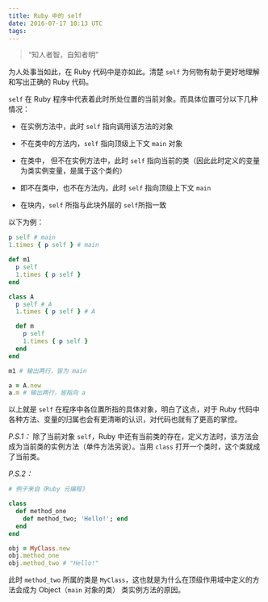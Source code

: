 ```yaml
---
title: Ruby 中的 self
date: 2016-07-17 10:13 UTC
tags:
---
```


> “知人者智，自知者明”

为人处事当如此，在 Ruby 代码中是亦如此。清楚 `self` 为何物有助于更好地理解和写出正确的 Ruby 代码。

`self` 在 Ruby 程序中代表着此时所处位置的当前对象。而具体位置可分以下几种情况：

* 在实例方法中，此时 `self` 指向调用该方法的对象

* 不在类中的方法内，`self` 指向顶级上下文 `main` 对象

* 在类中， 但不在实例方法中，此时 `self` 指向当前的类（因此此时定义的变量为类实例变量，是属于这个类的）

* 即不在类中，也不在方法内，此时 `self` 指向顶级上下文 `main`

* 在块内，`self` 所指与此块外层的 `self`所指一致

以下为例：

``` ruby
p self # main
1.times { p self } # main

def m1
  p self
  1.times { p self }
end

class A
  p self # A
  1.times { p self } # A

  def m
    p self
    1.times { p self }
  end
end

m1 # 输出两行，皆为 main

a = A.new
a.m # 输出两行，皆指向 a
```

以上就是 `self` 在程序中各位置所指的具体对象，明白了这点，对于 Ruby 代码中各种方法、变量的归属也会有更清晰的认识，对代码也就有了更高的掌控。

*P.S.1：* 除了当前对象 `self`，Ruby 中还有当前类的存在，定义方法时，该方法会成为当前类的实例方法（单件方法另说）。当用 `class` 打开一个类时，这个类就成了当前类。

*P.S.2：*

``` ruby
# 例子来自《Ruby 元编程》

class
  def method_one
    def method_two; 'Hello!'; end
  end
end

obj = MyClass.new
obj.method_one
obj.method_two # "Hello!"
```
此时 `method_two` 所属的类是 `MyClass`，这也就是为什么在顶级作用域中定义的方法会成为 Object（`main` 对象的类） 类实例方法的原因。
